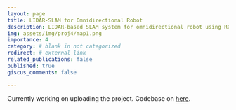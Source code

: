 ```yaml
---
layout: page
title: LIDAR-SLAM for Omnidirectional Robot
description: LIDAR-based SLAM system for omnidirectional robot using ROS and Gazebo
img: assets/img/proj4/map1.png
importance: 4
category: # blank in not categorized
redirect: # external link
related_publications: false
published: true
giscus_comments: false

---
```


Currently working on uploading the project. Codebase on [here](https://github.com/nikolas-helling/omni_robot_SLAM_project.git).
